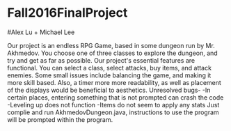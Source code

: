 # Fall2016FinalProject
#Alex Lu + Michael Lee

Our project is an endless RPG Game, based in some dungeon run by Mr. Akhmedov. You choose one of three classes to explore the dungeon, and try and get as far as possible.
Our project's essential features are functional. You can select a class, select attacks, buy items, and attack enemies. Some small issues include balancing the game, and making it more skill based. Also, a timer more more readability, as well as placement of the displays would be beneficial to aesthetics.
Unresolved bugs-
-In certain places, entering something that is not prompted can crash the code
-Leveling up does not function
-Items do not seem to apply any stats
Just complie and run AkhmedovDungeon.java, instructions to use the program will be prompted within the program.
